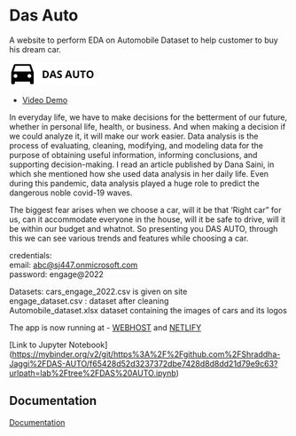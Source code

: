 
# Das Auto

A website to perform EDA on Automobile Dataset to help customer to buy his dream car.


![Logo](asset/images/logo.png)

- [Video Demo](https://drive.google.com/file/d/1N6mBtXHmuIZI3g6199Ft14HTQfhPjDi-/view?usp=sharing)

In everyday life, we have to make decisions for the betterment of our future, whether in personal life, health, or business. And when making a decision if we could analyze it, it will make our work easier. Data analysis is the process of evaluating, cleaning, modifying, and modeling data for the purpose of obtaining useful information, informing conclusions, and supporting decision-making.  I read an article published by Dana Saini, in which she mentioned how she used data analysis in her daily life. Even during this pandemic, data analysis played a huge role to predict the dangerous noble covid-19 waves.

The biggest fear arises when we choose a car, will it be that ‘Right car” for us, can it accommodate everyone in the house, will it be safe to drive, will it be within our budget and whatnot. So presenting you DAS AUTO, through this we can see various trends and features while choosing a car.


credentials:<br />
email: abc@sj447.onmicrosoft.com <br />
password: engage@2022

Datasets: cars_engage_2022.csv is given on site<br />
          engage_dataset.csv : dataset after cleaning <br />
          Automobile_dataset.xlsx dataset containing the images of cars and its logos

 
  The app is now running at 
    - [WEBHOST](https://engage-dasauto.000webhostapp.com/)
      and  [NETLIFY](https://dancing-sherbet-b81cb9.netlify.app/)
 
 [Link to Jupyter Notebook]
(https://mybinder.org/v2/git/https%3A%2F%2Fgithub.com%2FShraddha-Jaggi%2FDAS-AUTO/f65428d52d3237372dbe7428d8d8dd21d79e9c63?urlpath=lab%2Ftree%2FDAS%20AUTO.ipynb)
## Documentation

[Documentation](https://www.canva.com/design/DAFBu7LFEO8/kpdDbfjHy2jeh3i7tKR3FA/view?utm_content=DAFBu7LFEO8&utm_campaign=designshare&utm_medium=link2&utm_source=sharebutton)

